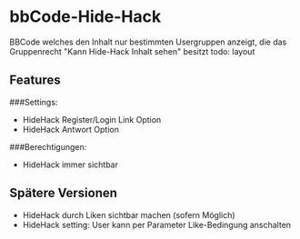 bbCode-Hide-Hack
================

BBCode welches den Inhalt nur bestimmten Usergruppen anzeigt, die das Gruppenrecht "Kann Hide-Hack Inhalt sehen" besitzt
 todo: layout

Features
----------
###Settings:
- HideHack Register/Login Link Option
- HideHack Antwort Option

###Berechtigungen:
- HideHack immer sichtbar

Spätere Versionen
-------------------
- HideHack durch Liken sichtbar machen (sofern Möglich)
- HideHack setting: User kann per Parameter Like-Bedingung anschalten
